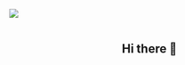 

[![](https://img.shields.io/badge/LinkedIn-0077B5?style=for-the-badge&logo=linkedin&logoColor=white)](https://www.linkedin.com/in/jphm95/)

<div id="badges" align="center">
<img decoding="async" src="https://visitor-badge-reloaded.herokuapp.com/badge?page_id=jphm95.jphm95&color=00cf00" alt=""/>

## Hi there 👋

<!--
**jphm95/jphm95** is a ✨ _special_ ✨ repository because its `README.md` (this file) appears on your GitHub profile.

Here are some ideas to get you started:

- 🔭 I’m currently working on ...
- 🌱 I’m currently learning ...
- 👯 I’m looking to collaborate on ...
- 🤔 I’m looking for help with ...
- 💬 Ask me about ...
- 📫 How to reach me: ...
- 😄 Pronouns: ...
- ⚡ Fun fact: ...
-->

